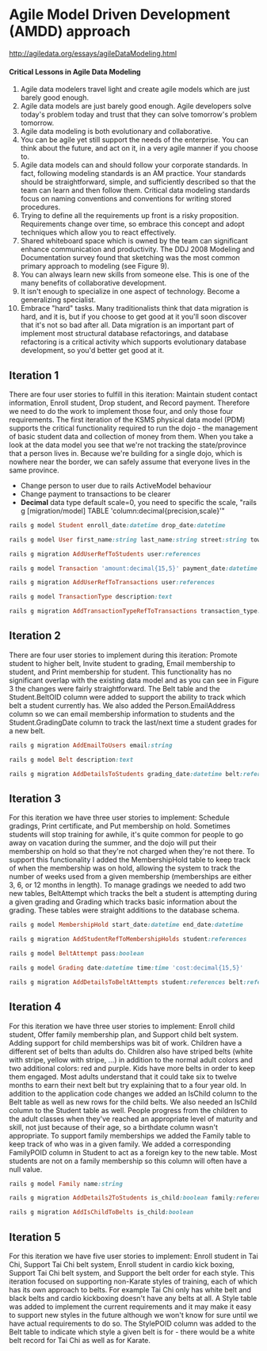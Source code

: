 #  Agile Model Driven Development (AMDD) approach

http://agiledata.org/essays/agileDataModeling.html

#### Critical Lessons in Agile Data Modeling
1. Agile data modelers travel light and create agile models which are just barely good enough.
2. Agile data models are just barely good enough. Agile developers solve today's problem today and trust that they can solve tomorrow's problem tomorrow.
3. Agile data modeling is both evolutionary and collaborative.
4. You can be agile yet still support the needs of the enterprise.  You can think about the future, and act on it, in a very agile manner if you choose to. 
5. Agile data models can and should follow your corporate standards.  In fact, following modeling standards is an AM practice. Your standards should be straightforward, simple, and sufficiently described so that the team can learn and then follow them. Critical data modeling standards focus on naming conventions and conventions for writing stored procedures.
6. Trying to define all the requirements up front is a risky proposition.  Requirements change over time, so embrace this concept and adopt techniques which allow you to react effectively. 
7. Shared whiteboard space which is owned by the team can significant enhance communication and productivity. The DDJ 2008 Modeling and Documentation survey found that sketching was the most common primary approach to modeling (see Figure 9).
8. You can always learn new skills from someone else. This is one of the many benefits of collaborative development.
9. It isn't enough to specialize in one aspect of technology. Become a generalizing specialist.
10. Embrace "hard" tasks. Many traditionalists think that data migration is hard, and it is, but if you choose to get good at it you'll soon discover that it's not so bad after all. Data migration is an important part of implement most structural database refactorings, and database refactoring is a critical activity which supports evolutionary database development, so you'd better get good at it.


## Iteration 1

There are four user stories to fulfill in this iteration: Maintain student contact information, Enroll student, Drop student, and Record payment. Therefore we need to do the work to implement those four, and only those four requirements. The first iteration of the KSMS physical data model (PDM) supports the critical functionality required to run the dojo - the management of basic student data and collection of money from them. When you take a look at the data model you see that we're not tracking the state/province that a person lives in.  Because we're building for a single dojo, which is nowhere near the border, we can safely assume that everyone lives in the same province.

- Change person to user due to rails ActiveModel behaviour
- Change payment to transactions to be clearer
- **Decimal** data type default scale=0, you need to specific the scale, "rails g [migration/model] TABLE 'column:decimal{precision,scale}'"

```ruby
rails g model Student enroll_date:datetime drop_date:datetime

rails g model User first_name:string last_name:string street:string town:string phone:string

rails g migration AddUserRefToStudents user:references

rails g model Transaction 'amount:decimal{15,5}' payment_date:datetime

rails g migration AddUserRefToTransactions user:references

rails g model TransactionType description:text

rails g migration AddTransactionTypeRefToTransactions transaction_type:references
```


## Iteration 2
There are four user stories to implement during this iteration: Promote student to higher belt, Invite student to grading, Email membership to student, and Print membership for student. This functionality has no significant overlap with the existing data model and as you can see in Figure 3 the changes were fairly straightforward. The Belt table and the Student.BeltOID column were added to support the ability to track which belt a student currently has. We also added the Person.EmailAddress column so we can email membership information to students and the Student.GradingDate column to track the last/next time a student grades for a new belt. 

```ruby
rails g migration AddEmailToUsers email:string

rails g model Belt description:text

rails g migration AddDetailsToStudents grading_date:datetime belt:references
```


## Iteration 3
For this iteration we have three user stories to implement: Schedule gradings, Print certificate, and Put membership on hold. Sometimes students will stop training for awhile, it's quite common for people to go away on vacation during the summer, and the dojo will put their membership on hold so that they're not charged when they're not there. To support this functionality I added the MembershipHold table to keep track of when the membership was on hold, allowing the system to track the number of weeks used from a given membership (memberships are either 3, 6, or 12 months in length). To manage gradings we needed to add two new tables, BeltAttempt which tracks the belt a student is attempting during a given grading and Grading which tracks basic information about the grading. These tables were straight additions to the database schema.

```ruby
rails g model MembershipHold start_date:datetime end_date:datetime

rails g migration AddStudentRefToMembershipHolds student:references

rails g model BeltAttempt pass:boolean

rails g model Grading date:datetime time:time 'cost:decimal{15,5}'

rails g migration AddDetailsToBeltAttempts student:references belt:references grading:references
```


## Iteration 4
For this iteration we have three user stories to implement: Enroll child student, Offer family membership plan, and Support child belt system. Adding support for child memberships was bit of work. Children have a different set of belts than adults do. Children also have striped belts (white with stripe, yellow with stripe, …) in addition to the normal adult colors and two additional colors: red and purple. Kids have more belts in order to keep them engaged. Most adults understand that it could take six to twelve months to earn their next belt but try explaining that to a four year old.  In addition to the application code changes we added an IsChild column to the Belt table as well as new rows for the child belts. We also needed an IsChild column to the Student table as well. People progress from the children to the adult classes when they've reached an appropriate level of maturity and skill, not just because of their age, so a birthdate column wasn't appropriate. To support family memberships we added the Family table to keep track of who was in a given family. We added a corresponding FamilyPOID column in Student to act as a foreign key to the new table. Most students are not on a family membership so this column will often have a null value.

```ruby
rails g model Family name:string

rails g migration AddDetails2ToStudents is_child:boolean family:references

rails g migration AddIsChildToBelts is_child:boolean
```


## Iteration 5
For this iteration we have five user stories to implement: Enroll student in Tai Chi, Support Tai Chi belt system, Enroll student in cardio kick boxing, Support Tai Chi belt system, and Support the belt order for each style. This iteration focused on supporting non-Karate styles of training, each of which has its own approach to belts.  For example Tai Chi only has white belt and black belts and cardio kickboxing doesn't have any belts at all. A Style table was added to implement the current requirements and it may make it easy to support new styles in the future although we won't know for sure until we have actual requirements to do so. The StylePOID column was added to the Belt table to indicate which style a given belt is for - there would be a white belt record for Tai Chi as well as for Karate. 

